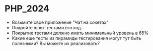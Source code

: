 # PHP_2024
- Возьмите свое приложение "Чат на сокетах" <br/>
- Покройте юнит-тестами его код <br/>
- Покрытие тестами должно иметь минимальный уровень в 65% <br/>
- Какие еще тесты из пирамиды тестирования могут тут быть полезными? Вы можете их реализовать? <br/>

